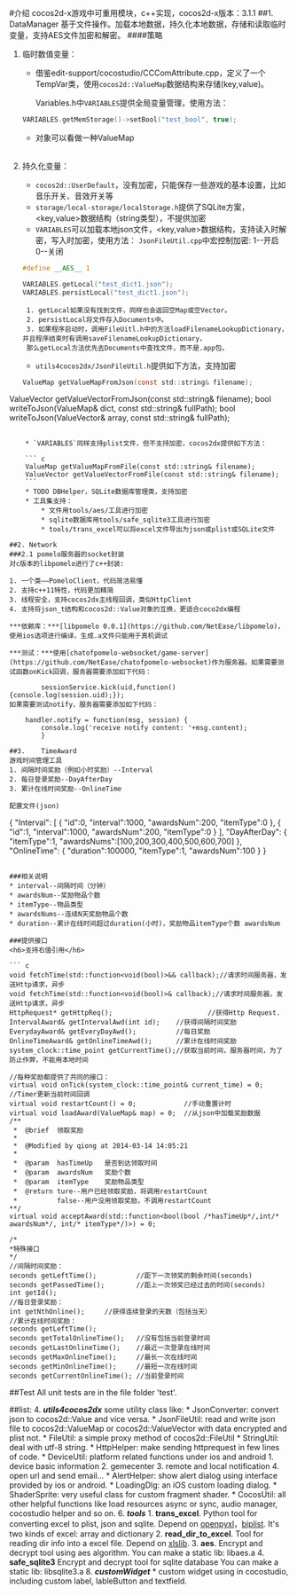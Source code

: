 #介绍
cocos2d-x游戏中可重用模块，c++实现，cocos2d-x版本：3.1.1
##1. DataManager
基于文件操作。加载本地数据，持久化本地数据，存储和读取临时变量，支持AES文件加密和解密。
####策略

1. 临时数值变量：
   * 借鉴edit-support/cocostudio/CCComAttribute.cpp，定义了一个TempVar类，使用```cocos2d::ValueMap```数据结构来存储(key,value)。
   
   		Variables.h中`VARIABLES`提供全局变量管理，使用方法：
   
   	``` c
   	VARIABLES.getMemStorage()->setBool("test_bool", true);
   	```
   * 对象可以看做一种ValueMap
  	
  	<br>

2. 持久化变量：
	* ```cocos2d::UserDefault```，没有加密，只能保存一些游戏的基本设置，比如音乐开关、音效开关等
	* ```storage/local-storage/localStorage.h```提供了SQLite方案，<key,value>数据结构（string类型），不提供加密
	* `VARIABLES`可以加载本地json文件，<key,value>数据结构，支持读入时解密，写入时加密，使用方法：
	`JsonFileUtil.cpp`中宏控制加密: 1--开启 0--关闭
	
	``` c
	#define __AES__ 1
	```
	
	``` c
	VARIABLES.getLocal("test_dict1.json");
	VARIABLES.persistLocal("test_dict1.json");
	```
	
		1. getLocal如果没有找到文件，同样也会返回空Map或空Vector。
		2. persistLocal将文件存入Documents中。
		3. 如果程序启动时，调用FileUitl.h中的方法loadFilenameLookupDictionary，并且程序结束时有调用saveFilenameLookupDictionary，
		那么getLocal方法优先去Documents中查找文件，而不是.app包。
	* `utils4cocos2dx/JsonFileUtil.h`提供如下方法，支持加密
	
	``` c
	ValueMap getValueMapFromJson(const std::string& filename);
ValueVector getValueVectorFromJson(const std::string& filename);
bool writeToJson(ValueMap& dict, const std::string& fullPath);
bool writeToJson(ValueVector& array, const std::string& fullPath);
```
	
	* `VARIABLES`同样支持plist文件，但不支持加密，cocos2dx提供如下方法：
	
	``` c
	ValueMap getValueMapFromFile(const std::string& filename);
	ValueVector getValueVectorFromFile(const std::string& filename);
	```
	* TODO DBHelper，SQLite数据库管理类，支持加密
	* 工具集支持：
		* 文件用tools/aes/工具进行加密
		* sqlite数据库用tools/safe_sqlite3工具进行加密
		* tools/trans_excel可以将excel文件导出为json或plist或SQLite文件

##2. Network
###2.1 pomelo服务器的socket封装
对c版本的libpomelo进行了c++封装:

1. 一个类——PomeloClient，代码简洁易懂
2. 支持c++11特性，代码更加精简
3. 线程安全，支持cocos2dx主线程回调，类似HttpClient
4. 支持将json_t结构和cocos2d::Value对象的互换，更适合coco2dx编程

***依赖库：***[libpomelo 0.0.1](https://github.com/NetEase/libpomelo)，使用ios选项进行编译，生成.a文件只能用于真机调试

***测试：***使用[chatofpomelo-websocket/game-server](https://github.com/NetEase/chatofpomelo-websocket)作为服务器。如果需要测试函数onKick回调，服务器需要添加如下代码：

		sessionService.kick(uid,function(){console.log(session.uid);});
如果需要测试notify，服务器需要添加如下代码：

	handler.notify = function(msg, session) {
 		console.log('receive notify content: '+msg.content);
 		}
 		
##3.	TimeAward
游戏时间管理工具
1. 间隔时间奖励（例如小时奖励）--Interval
2. 每日登录奖励--DayAfterDay
3. 累计在线时间奖励--OnlineTime
	
配置文件(json)

```
{
  "Interval":
  [
    {
      "id":0,
      "interval":1000,
      "awardsNum":200,
      "itemType":0
    },
    {
      "id":1,
      "interval":1000,
      "awardsNum":200,
      "itemType":0
    }
  ],
  "DayAfterDay":
  {
    "itemType":1,
    "awardsNums":[100,200,300,400,500,600,700]
  },
  "OnlineTime":
  {
    "duration":100000,
    "itemType":1,
    "awardsNum":100
  }
}
```

###相关说明
* interval--间隔时间（分钟） 
* awardsNum--奖励物品个数
* itemType--物品类型
* awardsNums--连续N天奖励物品个数
* duration--累计在线时间超过duration(小时)，奖励物品itemType个数 awardsNum

###提供接口
<h6>支持右值引用</h6>

``` c
void fetchTime(std::function<void(bool)>&& callback);//请求时间服务器，发送Http请求，异步
void fetchTime(std::function<void(bool)>& callback);//请求时间服务器，发送Http请求，异步
HttpRequest* getHttpReq();                        //获得Http Request.
IntervalAward& getIntervalAwd(int id);    //获得间隔时间奖励
EverydayAward& getEveryDayAwd();          //每日奖励
OnlineTimeAward& getOnlineTimeAwd();      //累计在线时间奖励
system_clock::time_point getCurrentTime();//获取当前时间，服务器时间，为了防止作弊，不能用本地时间

//每种奖励都提供了共同的接口：
virtual void onTick(system_clock::time_point& current_time) = 0;     //Timer更新当前时间回调
virtual void restartCount() = 0;            //手动重置计时
virtual void loadAward(ValueMap& map) = 0;  //从json中加载奖励数据
/**
 *	@brief	领取奖励
 *
 *	@Modified by qiong at 2014-03-14 14:05:21
 *
 *	@param 	hasTimeUp 	是否到达领取时间
 *	@param 	awardsNum 	奖励个数
 *	@param 	itemType 	奖励物品类型
 *  @return ture--用户已经领取奖励，将调用restartCount
 *          false--用户没用领取奖励，不调用restartCount
**/
virtual void acceptAward(std::function<bool(bool /*hasTimeUp*/,int/* awardsNum*/, int/* itemType*/)>) = 0;

/*
*特殊接口
*/
//间隔时间奖励：
seconds getLeftTime();          //距下一次领奖的剩余时间(seconds)
seconds getPassedTime();        //距上一次领奖已经过去的时间(seconds)
int getId();
//每日登录奖励：
int getNthOnline();     //获得连续登录的天数（包括当天）
//累计在线时间奖励：
seconds getLeftTime();
seconds getTotalOnlineTime();   //没有包括当前登录时间
seconds getLastOnlineTime();	//最近一次登录在线时间
seconds getMaxOnlineTime();		//最长一次在线时间
seconds getMinOnlineTime();		//最短一次在线时间
seconds getCurrentOnlineTime(); //当前登录时间
```
##Test
All unit tests are in the file folder 'test'.
 		
##list:
4. ***utils4cocos2dx*** some utility class like:
	* JsonConverter: convert json to cocos2d::Value and vice versa.
	* JsonFileUtil: read and write json file to cocos2d::ValueMap or cocos2d::ValueVector with data encrypted and plist not.
	* FileUtil: a simple proxy method of cocos2d::FileUtil
	* StringUtil: deal with utf-8 string.
	* HttpHelper: make sending httprequest in few lines of code.
	* DeviceUtil: platform related functions under ios and android
		1. device basic information
		2. gemecenter
		3. remote and local notification
		4. open url and send email...
	* AlertHelper: show alert dialog using interface provided by ios or android.
	* LoadingDlg: an iOS custom loading dialog.
	* ShaderSprite: very useful class for custom fragment shader.
	* CocosUtil: all other helpful functions like load resources async or sync, audio manager, cocostudio helper and so on.
6. ***tools***
	1. **trans_excel**. Python tool for converting excel to plist, json and sqlite. Depend on [openpyxl](http://pythonhosted.org/openpyxl/)，[biplist](https://bitbucket.org/wooster/biplist). It's two kinds of excel: array and dictionary
	2. **read_dir_to_excel**. Tool for reading dir info into a excel file. Depend on [xlslib](xlslib.sourceforge.net).
	3. **aes**. Encrypt and decrypt tool using aes algorithm. You can make a static lib: libaes.a
	4. **safe_sqlite3** Encrypt and decrypt tool for sqlite database You can make a static lib: libsqlite3.a
8. ***customWidget***
	* custom widget using in cocostudio, including custom label, lableButton and textfield.